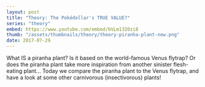 ```yaml
---
layout: post
title: "Theory: The Pokédollar's TRUE VALUE?"
series: "theory"
embed: https://www.youtube.com/embed/bVLm132Ozi8
thumb: "/assets/thumbnails/theory/theory-piranha-plant-new.png"
date: 2017-07-29
---
```


What IS a piranha plant? Is it based on the world-famous Venus flytrap? Or does the piranha plant take more inspiration from another sinister flesh-eating plant... Today we compare the piranha plant to the Venus flytrap, and have a look at some other carnivorous (insectivorous) plants!
